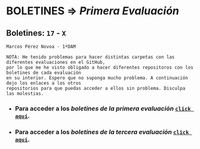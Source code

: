 # BOLETINES => _Primera Evaluación_
## Boletines: `17` - `X`

`Marcos Pérez Novoa - 1ºDAM`

```
NOTA: He tenido problemas para hacer distintas carpetas con las diferentes evaluaciones en el GitHub, 
por lo que me he visto obligado a hacer diferentes repositoros con los boletines de cada evaluación 
en su interior. Espero que no suponga mucho problema. A continuación dejo los enlaces a los otros 
repositorios para que puedas acceder a ellos sin problema. Disculpa las molestias.
```
- ### Para acceder a los *boletines de la primera evaluación* [`click aquí`](https://github.com/Endermaiter/BoletinesProgramacion1Evaluacion.git).
- ### Para acceder a los *boletines de la tercera evaluación* [`click aquí`](https://github.com/Endermaiter/BoletinesProgramacion3Evaluacion.git).
